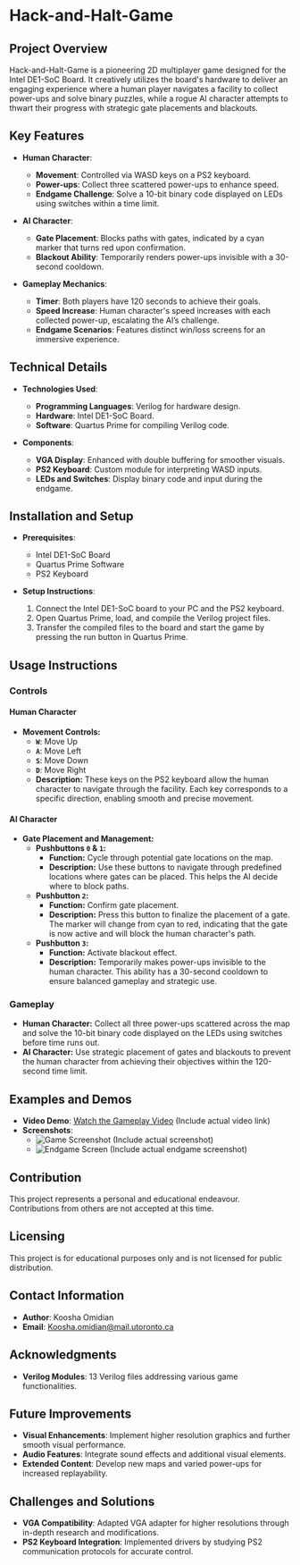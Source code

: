 # Hack-and-Halt-Game

## Project Overview
Hack-and-Halt-Game is a pioneering 2D multiplayer game designed for the Intel DE1-SoC Board. It creatively utilizes the board's hardware to deliver an engaging experience where a human player navigates a facility to collect power-ups and solve binary puzzles, while a rogue AI character attempts to thwart their progress with strategic gate placements and blackouts.

## Key Features

- **Human Character**:
  - **Movement**: Controlled via WASD keys on a PS2 keyboard.
  - **Power-ups**: Collect three scattered power-ups to enhance speed.
  - **Endgame Challenge**: Solve a 10-bit binary code displayed on LEDs using switches within a time limit.

- **AI Character**:
  - **Gate Placement**: Blocks paths with gates, indicated by a cyan marker that turns red upon confirmation.
  - **Blackout Ability**: Temporarily renders power-ups invisible with a 30-second cooldown.

- **Gameplay Mechanics**:
  - **Timer**: Both players have 120 seconds to achieve their goals.
  - **Speed Increase**: Human character's speed increases with each collected power-up, escalating the AI’s challenge.
  - **Endgame Scenarios**: Features distinct win/loss screens for an immersive experience.

## Technical Details

- **Technologies Used**:
  - **Programming Languages**: Verilog for hardware design.
  - **Hardware**: Intel DE1-SoC Board.
  - **Software**: Quartus Prime for compiling Verilog code.

- **Components**:
  - **VGA Display**: Enhanced with double buffering for smoother visuals.
  - **PS2 Keyboard**: Custom module for interpreting WASD inputs.
  - **LEDs and Switches**: Display binary code and input during the endgame.

## Installation and Setup

- **Prerequisites**:
  - Intel DE1-SoC Board
  - Quartus Prime Software
  - PS2 Keyboard

- **Setup Instructions**:
  1. Connect the Intel DE1-SoC board to your PC and the PS2 keyboard.
  2. Open Quartus Prime, load, and compile the Verilog project files.
  3. Transfer the compiled files to the board and start the game by pressing the run button in Quartus Prime.

## Usage Instructions

### Controls

#### Human Character
- **Movement Controls:**
  - **`W`**: Move Up
  - **`A`**: Move Left
  - **`S`**: Move Down
  - **`D`**: Move Right
  - **Description:** These keys on the PS2 keyboard allow the human character to navigate through the facility. Each key corresponds to a specific direction, enabling smooth and precise movement.

#### AI Character
- **Gate Placement and Management:**
  - **Pushbuttons `0` & `1`:**
    - **Function:** Cycle through potential gate locations on the map.
    - **Description:** Use these buttons to navigate through predefined locations where gates can be placed. This helps the AI decide where to block paths.
  - **Pushbutton `2`:**
    - **Function:** Confirm gate placement.
    - **Description:** Press this button to finalize the placement of a gate. The marker will change from cyan to red, indicating that the gate is now active and will block the human character's path.
  - **Pushbutton `3`:**
    - **Function:** Activate blackout effect.
    - **Description:** Temporarily makes power-ups invisible to the human character. This ability has a 30-second cooldown to ensure balanced gameplay and strategic use.

### Gameplay
- **Human Character:** Collect all three power-ups scattered across the map and solve the 10-bit binary code displayed on the LEDs using switches before time runs out.
- **AI Character:** Use strategic placement of gates and blackouts to prevent the human character from achieving their objectives within the 120-second time limit.

## Examples and Demos

- **Video Demo**: [Watch the Gameplay Video](#) (Include actual video link)
- **Screenshots**:
  - ![Game Screenshot](#) (Include actual screenshot)
  - ![Endgame Screen](#) (Include actual endgame screenshot)

## Contribution

This project represents a personal and educational endeavour. Contributions from others are not accepted at this time.

## Licensing

This project is for educational purposes only and is not licensed for public distribution.

## Contact Information

- **Author**: Koosha Omidian
- **Email**: Koosha.omidian@mail.utoronto.ca

## Acknowledgments

- **Verilog Modules**: 13 Verilog files addressing various game functionalities.

## Future Improvements

- **Visual Enhancements**: Implement higher resolution graphics and further smooth visual performance.
- **Audio Features**: Integrate sound effects and additional visual elements.
- **Extended Content**: Develop new maps and varied power-ups for increased replayability.

## Challenges and Solutions

- **VGA Compatibility**: Adapted VGA adapter for higher resolutions through in-depth research and modifications.
- **PS2 Keyboard Integration**: Implemented drivers by studying PS2 communication protocols for accurate control.

